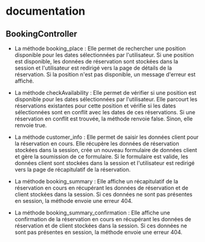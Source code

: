 # documentation

## BookingController

- La méthode booking_place : Elle permet de rechercher une position disponible pour les dates sélectionnées par l'utilisateur. Si une position est disponible, les données de réservation sont stockées dans la session et l'utilisateur est redirigé vers la page de détails de la réservation. Si la position n'est pas disponible, un message d'erreur est affiché.

- La méthode checkAvailability : Elle permet de vérifier si une position est disponible pour les dates sélectionnées par l'utilisateur. Elle parcourt les réservations existantes pour cette position et vérifie si les dates sélectionnées sont en conflit avec les dates de ces réservations. Si une réservation en conflit est trouvée, la méthode renvoie false. Sinon, elle renvoie true.

- La méthode customer_info : Elle permet de saisir les données client pour la réservation en cours. Elle récupère les données de réservation stockées dans la session, crée un nouveau formulaire de données client et gère la soumission de ce formulaire. Si le formulaire est valide, les données client sont stockées dans la session et l'utilisateur est redirigé vers la page de récapitulatif de la réservation.

- La méthode booking_summary : Elle affiche un récapitulatif de la réservation en cours en récupérant les données de réservation et de client stockées dans la session. Si ces données ne sont pas présentes en session, la méthode envoie une erreur 404.

- La méthode booking_summary_confirmation : Elle affiche une confirmation de la réservation en cours en récupérant les données de réservation et de client stockées dans la session. Si ces données ne sont pas présentes en session, la méthode envoie une erreur 404.
